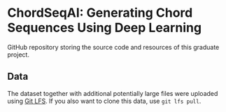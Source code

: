 # ChordSeqAI: Generating Chord Sequences Using Deep Learning
GitHub repository storing the source code and resources of this graduate project.
## Data
The dataset together with additional potentially large files were uploaded using [Git LFS](https://git-lfs.com/). If you also want to clone this data, use `git lfs pull`.